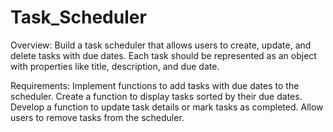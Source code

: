 # Task_Scheduler
Overview:
Build a task scheduler that allows users to create, update, and delete tasks with due dates. Each task should be represented as an object with properties like title, description, and due date.

Requirements:
Implement functions to add tasks with due dates to the scheduler.
Create a function to display tasks sorted by their due dates.
Develop a function to update task details or mark tasks as completed.
Allow users to remove tasks from the scheduler.
